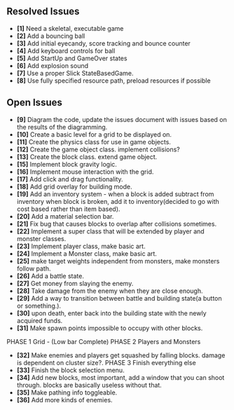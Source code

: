 ## Resolved Issues ##

- **[1]** Need a skeletal, executable game
- **[2]** Add a bouncing ball
- **[3]** Add initial eyecandy, score tracking and bounce counter
- **[4]** Add keyboard controls for ball
- **[5]** Add StartUp and GameOver states
- **[6]** Add explosion sound
- **[7]** Use a proper Slick StateBasedGame.
- **[8]** Use fully specified resource path, preload resources if possible

## Open Issues ##
- **[9]**   Diagram the code, update the issues document with issues
            based on the results of the diagramming.
- **[10]**  Create a basic level for a grid to be displayed on.
- **[11]**  Create the physics class for use in game objects.
- **[12]**  Create the game object class. implement collisions?
- **[13]**  Create the block class. extend game object.
- **[15]**  Implement block gravity logic.
- **[16]**  Implement mouse interaction with the grid.
- **[17]** Add click and drag functionality.
- **[18]** Add grid overlay for building mode.
- **[19]** Add an inventory system - when a block is added subtract from inventory
           when block is broken, add it to inventory(decided to go with cost based rather than item based).
- **[20]** Add a material selection bar.
- **[21]** Fix bug that causes blocks to overlap after collisions sometimes.
- **[22]** Implement a super class that will be extended by player and monster classes.
- **[23]** Implement player class, make basic art.
- **[24]** Implement a Monster class, make basic art.
- **[25]** make target weights independent from monsters, make monsters follow path.
- **[26]** Add a battle state.
- **[27]** Get money from slaying the enemy.
- **[28]** Take damage from the enemy when they are close enough.
- **[29]** Add a way to transition between battle and building state(a button or something.).
- **[30]** upon death, enter back into the building state with the newly acquired funds.
- **[31]** Make spawn points impossible to occupy with other blocks.

PHASE 1 Grid - (Low bar Complete)
PHASE 2 Players and Monsters
- **[32]** Make enemies and players get squashed by falling blocks. damage is dependent on cluster size?.
PHASE 3 Finish everything else
- **[33]** Finish the block selection menu.
- **[34]** Add new blocks, most important, add a window that you can shoot through. blocks are basically useless without that.
- **[35]** Make pathing info toggleable.
- **[36]** Add more kinds of enemies.

